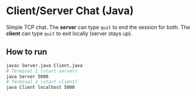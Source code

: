 # Client/Server Chat (Java)

Simple TCP chat. The **server** can type `quit` to end the session for both.
The **client** can type `quit` to exit locally (server stays up).

## How to run
```bash
javac Server.java Client.java
# Terminal 1 (start server)
java Server 5000
# Terminal 2 (start client)
java Client localhost 5000
